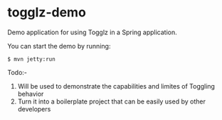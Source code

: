 togglz-demo
===========

Demo application for using Togglz in a Spring application.

You can start the demo by running:

    $ mvn jetty:run


Todo:- 

1. Will be used to demonstrate the capabilities and limites of Toggling behavior
2. Turn it into a boilerplate project that can be easily used by other developers
